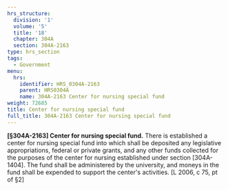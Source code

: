 ```yaml
---
hrs_structure:
  division: '1'
  volume: '5'
  title: '18'
  chapter: 304A
  section: 304A-2163
type: hrs_section
tags:
  - Government
menu:
  hrs:
    identifier: HRS_0304A-2163
    parent: HRS0304A
    name: 304A-2163 Center for nursing special fund
weight: 72685
title: Center for nursing special fund
full_title: 304A-2163 Center for nursing special fund
---
```

**[§304A-2163] Center for nursing special fund.** There is established a center for nursing special fund into which shall be deposited any legislative appropriations, federal or private grants, and any other funds collected for the purposes of the center for nursing established under section [304A-1404]. The fund shall be administered by the university, and moneys in the fund shall be expended to support the center's activities. [L 2006, c 75, pt of §2]